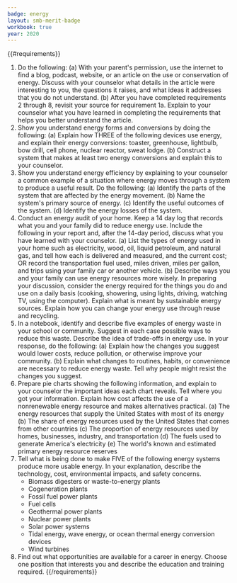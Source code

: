 ```yaml
---
badge: energy
layout: smb-merit-badge
workbook: true
year: 2020
---
```


{{#requirements}}
1. Do the following:
    (a) With your parent's permission, use the internet to find a blog, podcast, website, or an article on the use or conservation of energy. Discuss with your counselor what details in the article were interesting to you, the questions it raises, and what ideas it addresses that you do not understand.
    (b) After you have completed requirements 2 through 8, revisit your source for requirement 1a. Explain to your counselor what you have learned in completing the requirements that helps you better understand the article.
2. Show you understand energy forms and conversions by doing the following:
    (a) Explain how THREE of the following devices use energy, and explain their energy conversions: toaster, greenhouse, lightbulb, bow drill, cell phone, nuclear reactor, sweat lodge.
    (b) Construct a system that makes at least two energy conversions and explain this to your counselor.
3. Show you understand energy efficiency by explaining to your counselor a common example of a situation where energy moves through a system to produce a useful result. Do the following:
    (a) Identify the parts of the system that are affected by the energy movement.
    (b) Name the system's primary source of energy.
    (c) Identify the useful outcomes of the system.
    (d) Identify the energy losses of the system.
4. Conduct an energy audit of your home. Keep a 14 day log that records what you and your family did to reduce energy use. Include the following in your report and, after the 14-day period, discuss what you have learned with your counselor.
    (a) List the types of energy used in your home such as electricity, wood, oil, liquid petroleum, and natural gas, and tell how each is delivered and measured, and the current cost; OR record the transportation fuel used, miles driven, miles per gallon, and trips using your family car or another vehicle.
    (b) Describe ways you and your family can use energy resources more wisely. In preparing your discussion, consider the energy required for the things you do and use on a daily basis (cooking, showering, using lights, driving, watching TV, using the computer). Explain what is meant by sustainable energy sources. Explain how you can change your energy use through reuse and recycling.
5. In a notebook, identify and describe five examples of energy waste in your school or community. Suggest in each case possible ways to reduce this waste. Describe the idea of trade-offs in energy use. In your response, do the following:
    (a) Explain how the changes you suggest would lower costs, reduce pollution, or otherwise improve your community.
    (b) Explain what changes to routines, habits, or convenience are necessary to reduce energy waste. Tell why people might resist the changes you suggest.
6. Prepare pie charts showing the following information, and explain to your counselor the important ideas each chart reveals. Tell where you got your information. Explain how cost affects the use of a nonrenewable energy resource and makes alternatives practical.
    (a) The energy resources that supply the United States with most of its energy
    (b) The share of energy resources used by the United States that comes from other countries
    (c) The proportion of energy resources used by homes, businesses, industry, and transportation
    (d) The fuels used to generate America's electricity
    (e) The world's known and estimated primary energy resource reserves
7. Tell what is being done to make FIVE of the following energy systems produce more usable energy. In your explanation, describe the technology, cost, environmental impacts, and safety concerns.
    * Biomass digesters or waste-to-energy plants
    * Cogeneration plants
    * Fossil fuel power plants
    * Fuel cells
    * Geothermal power plants
    * Nuclear power plants
    * Solar power systems
    * Tidal energy, wave energy, or ocean thermal energy conversion devices
    * Wind turbines
8. Find out what opportunities are available for a career in energy. Choose one position that interests you and describe the education and training required.
{{/requirements}}
